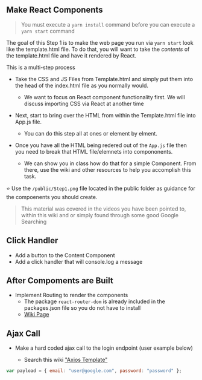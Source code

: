 ## Make React Components

> You must execute a `yarn install` command before you can execute a `yarn start` command

The goal of this Step 1 is to make the web page you run via `yarn start` look like the template.html file.
To do that, you will want to take the _contents_ of the template.html file and have it rendered by React.

This is a multi-step process

- Take the CSS and JS Files from Template.html and simply put them into the head of the index.html file as you normally would.

  - We want to focus on React component functionality first. We will discuss importing CSS via React at another time

- Next, start to bring over the HTML from within the Template.html file into App.js file.

  - You can do this step all at ones or element by elment.

- Once you have all the HTML being redered out of the `App.js` file then you need to break that HTML file/elemnets into compononents.

  - We can show you in class how do that for a simple Component. From there, use the wiki and other resources to help you accomplish this task.

:star: Use the `/public/Step1.png` file located in the public folder as guidance for the compoenents you should create.

> This material was covered in the videos you have been pointed to, within this wiki and or simply found through some good Google Searching

## Click Handler

- Add a button to the Content Component
- Add a click handler that will console.log a message

## After Compoments are Built

- Implement Routing to render the components
  - The package `react-router-dom` is already included in the packages.json file so you do not have to install
  - [Wiki Page](http://code.sabio.la:8080/tfs/SabioCollection/Content-JavaScript/_wiki/wikis/Content-JavaScript.wiki?pagePath=%2FJavascript%20Home%2FReact%20Home%2FReact%20Router&wikiVersion=GBwikiMaster)

## Ajax Call

- Make a hard coded ajax call to the login endpoint (user example below)

  - Search this wiki ["Axios Template"](http://code.sabio.la:8080/tfs/SabioCollection/_wikisearch?type=wiki&text=axios%20call)

```javascript
var payload = { email: "user@google.com", password: "password" };
```
